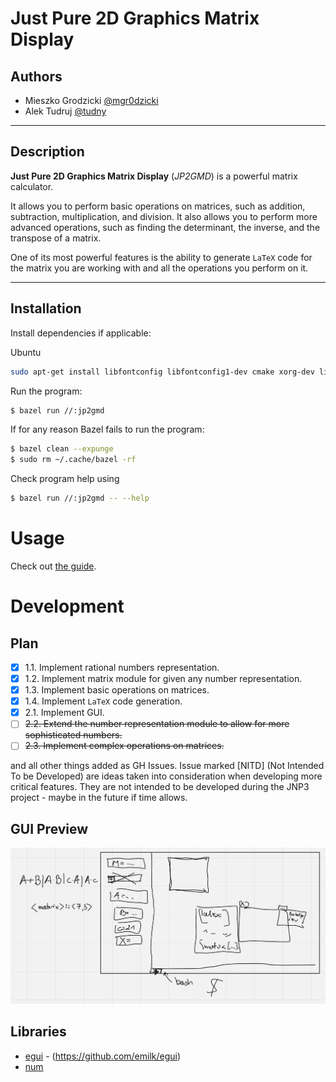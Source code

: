 # Just Pure 2D Graphics Matrix Display

## Authors
- Mieszko Grodzicki [@mgr0dzicki][#MieszkoGH]
- Alek Tudruj [@tudny][#AlekGH]

---

## Description
**Just Pure 2D Graphics Matrix Display** (*JP2GMD*) is a powerful matrix calculator. 

It allows you to perform basic operations on matrices, such as addition, subtraction, multiplication, and division.
It also allows you to perform more advanced operations, such as finding the determinant, the inverse, and the transpose of a matrix.

One of its most powerful features is the ability to generate `LaTeX` code for the matrix you are working with and all the operations you perform on it.

---

## Installation
Install dependencies if applicable:

Ubuntu
```bash
sudo apt-get install libfontconfig libfontconfig1-dev cmake xorg-dev libxcb-shape0-dev libxcb-xfixes0-dev
```

Run the program:
```bash
$ bazel run //:jp2gmd
```

If for any reason Bazel fails to run the program:
```bash
$ bazel clean --expunge
$ sudo rm ~/.cache/bazel -rf
```

Check program help using
```bash
$ bazel run //:jp2gmd -- --help
```

# Usage
Check out [the guide](GUIDE.md).

# Development
## Plan
- [X] 1.1. Implement rational numbers representation.
- [X] 1.2. Implement matrix module for given any number representation.
- [X] 1.3. Implement basic operations on matrices.
- [X] 1.4. Implement `LaTeX` code generation.
- [X] 2.1. Implement GUI.
- [ ] ~~2.2. Extend the number representation module to allow for more sophisticated numbers.~~
- [ ] ~~2.3. Implement complex operations on matrices.~~

and all other things added as GH Issues.
Issue marked [NITD] (Not Intended To be Developed) 
are ideas taken into consideration when 
developing more critical features. They are not 
intended to be developed during the JNP3 project - 
maybe in the future if time allows.

## GUI Preview
![gui.png](gui.png)

## Libraries
- [egui](https://crates.io/crates/egui) - (https://github.com/emilk/egui)
- [num](https://docs.rs/num/latest/num/)


[#MieszkoGH]: https://github.com/mgr0dzicki
[#AlekGH]: https://github.com/tudny
